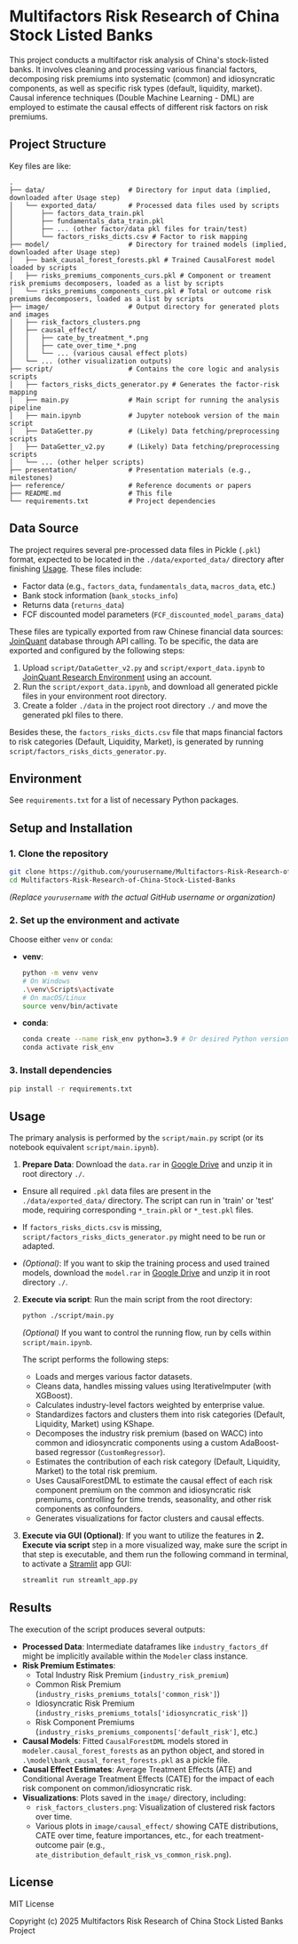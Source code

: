 # Multifactors Risk Research of China Stock Listed Banks

This project conducts a multifactor risk analysis of China's stock-listed banks. It involves cleaning and processing various financial factors, decomposing risk premiums into systematic (common) and idiosyncratic components, as well as specific risk types (default, liquidity, market). Causal inference techniques (Double Machine Learning - DML) are employed to estimate the causal effects of different risk factors on risk premiums.

## Project Structure

Key files are like:
```
.
├── data/                     # Directory for input data (implied, downloaded after Usage step)
│   └── exported_data/        # Processed data files used by scripts
│       ├── factors_data_train.pkl
│       ├── fundamentals_data_train.pkl
│       ├── ... (other factor/data pkl files for train/test)
│       └── factors_risks_dicts.csv # Factor to risk mapping
├── model/                    # Directory for trained models (implied, downloaded after Usage step)
│   ├── bank_causal_forest_forests.pkl # Trained CausalForest model loaded by scripts
│   ├── risks_premiums_components_curs.pkl # Component or treament risk premiums decomposers, loaded as a list by scripts
│   └── risks_premiums_components_curs.pkl # Total or outcome risk premiums decomposers, loaded as a list by scripts
├── image/                    # Output directory for generated plots and images
│   ├── risk_factors_clusters.png
│   ├── causal_effect/
│   │   ├── cate_by_treatment_*.png
│   │   ├── cate_over_time_*.png
│   │   └── ... (various causal effect plots)
│   └── ... (other visualization outputs)
├── script/                   # Contains the core logic and analysis scripts
│   ├── factors_risks_dicts_generator.py # Generates the factor-risk mapping
│   ├── main.py               # Main script for running the analysis pipeline
│   ├── main.ipynb            # Jupyter notebook version of the main script
│   ├── DataGetter.py         # (Likely) Data fetching/preprocessing scripts
│   ├── DataGetter_v2.py      # (Likely) Data fetching/preprocessing scripts
│   └── ... (other helper scripts)
├── presentation/             # Presentation materials (e.g., milestones)
├── reference/                # Reference documents or papers
├── README.md                 # This file
└── requirements.txt          # Project dependencies
```

## Data Source

The project requires several pre-processed data files in Pickle (`.pkl`) format, expected to be located in the `./data/exported_data/` directory after finishing [Usage](#usage). These files include:

*   Factor data (e.g., `factors_data`, `fundamentals_data`, `macros_data`, etc.)
*   Bank stock information (`bank_stocks_info`)
*   Returns data (`returns_data`)
*   FCF discounted model parameters (`FCF_discounted_model_params_data`)

These files are typically exported from raw Chinese financial data sources: [JoinQuant](https://www.joinquant.com) database through API calling. To be specific, the data are exported and configured by the following steps:

1. Upload `script/DataGetter_v2.py` and `script/export_data.ipynb` to [JoinQuant Research Environment](https://www.joinquant.com/research) using an account.
2. Run the `script/export_data.ipynb`, and download all generated pickle files in your environment root directory.
3. Create a folder `./data` in the project root directory `./` and move the generated pkl files to there.

Besides these, the `factors_risks_dicts.csv` file that maps financial factors to risk categories (Default, Liquidity, Market), is generated by running `script/factors_risks_dicts_generator.py`.

## Environment

See `requirements.txt` for a list of necessary Python packages.

## Setup and Installation

### 1. Clone the repository

```bash
git clone https://github.com/yourusername/Multifactors-Risk-Research-of-China-Stock-Listed-Banks.git
cd Multifactors-Risk-Research-of-China-Stock-Listed-Banks
```
*(Replace `yourusername` with the actual GitHub username or organization)*

### 2. Set up the environment and activate

Choose either `venv` or `conda`:

*   **venv**:
    ```bash
    python -m venv venv
    # On Windows
    .\venv\Scripts\activate
    # On macOS/Linux
    source venv/bin/activate
    ```

*   **conda**:
    ```bash
    conda create --name risk_env python=3.9 # Or desired Python version
    conda activate risk_env
    ```

### 3. Install dependencies

```bash
pip install -r requirements.txt
```

## Usage

The primary analysis is performed by the `script/main.py` script (or its notebook equivalent `script/main.ipynb`).

1.  **Prepare Data**: Download the `data.rar` in [Google Drive](https://drive.google.com/file/d/1B8liA2nu8hGnfSDTW8BekmNd-qohQsoe/view?usp=sharing) and unzip it in root directory `./`.

  - Ensure all required `.pkl` data files are present in the `./data/exported_data/` directory. The script can run in 'train' or 'test' mode, requiring corresponding `*_train.pkl` or `*_test.pkl` files.

  - If `factors_risks_dicts.csv` is missing, `script/factors_risks_dicts_generator.py` might need to be run or adapted.

  - *(Optional)*: If you want to skip the training process and used trained models, download the `model.rar` in [Google Drive](https://drive.google.com/file/d/1ZOume8DJvDtKPNw4YwYOWcn7rdViXDma/view?usp=sharing) and unzip it in root directory `./`.

2.  **Execute via script**: Run the main script from the root directory:
    ```bash
    python ./script/main.py
    ```
    *(Optional)* If you want to control the running flow, run by cells within `script/main.ipynb`.

    The script performs the following steps:
    *   Loads and merges various factor datasets.
    *   Cleans data, handles missing values using IterativeImputer (with XGBoost).
    *   Calculates industry-level factors weighted by enterprise value.
    *   Standardizes factors and clusters them into risk categories (Default, Liquidity, Market) using KShape.
    *   Decomposes the industry risk premium (based on WACC) into common and idiosyncratic components using a custom AdaBoost-based regressor (`CustomRegressor`).
    *   Estimates the contribution of each risk category (Default, Liquidity, Market) to the total risk premium.
    *   Uses CausalForestDML to estimate the causal effect of each risk component premium on the common and idiosyncratic risk premiums, controlling for time trends, seasonality, and other risk components as confounders.
    *   Generates visualizations for factor clusters and causal effects.

3. **Execute via GUI (Optional)**: If you want to utilize the features in **2. Execute via script** step in a more visualized way, make sure the script in that step is executable, and them run the following command in terminal, to activate a [Stramlit](https://streamlit.io/) app GUI:

   ```bash
   streamlit run streamlt_app.py
   ```

## Results

The execution of the script produces several outputs:

*   **Processed Data**: Intermediate dataframes like `industry_factors_df` might be implicitly available within the `Modeler` class instance.
*   **Risk Premium Estimates**:
    *   Total Industry Risk Premium (`industry_risk_premium`)
    *   Common Risk Premium (`industry_risks_premiums_totals['common_risk']`)
    *   Idiosyncratic Risk Premium (`industry_risks_premiums_totals['idiosyncratic_risk']`)
    *   Risk Component Premiums (`industry_risks_premiums_components['default_risk']`, etc.)
*   **Causal Models**: Fitted `CausalForestDML` models stored in `modeler.causal_forest_forests` as an python object, and stored in `.\model\bank_causal_forest_forests.pkl` as a pickle file.
*   **Causal Effect Estimates**: Average Treatment Effects (ATE) and Conditional Average Treatment Effects (CATE) for the impact of each risk component on common/idiosyncratic risk.
*   **Visualizations**: Plots saved in the `image/` directory, including:
    *   `risk_factors_clusters.png`: Visualization of clustered risk factors over time.
    *   Various plots in `image/causal_effect/` showing CATE distributions, CATE over time, feature importances, etc., for each treatment-outcome pair (e.g., `ate_distribution_default_risk_vs_common_risk.png`).

## License

MIT License

Copyright (c) 2025 Multifactors Risk Research of China Stock Listed Banks Project
